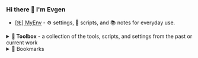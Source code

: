 ### Hi there 👋 I'm Evgen


- [[Ԙ] MyEnv](https://github.com/revgen/myenv) - ⚙️ settings, 📃 scripts, and 📚 notes for everyday use.

<details>
  <summary><strong>🧰 Toolbox</strong> - a collection of the tools, scripts, and settings from the past or current work</summary>

  * [🐳 docker image - transmission](https://hub.docker.com/r/rev9en/transmission/) [:octocat:](https://github.com/revgen/docker-transmission#readme)
  * [🐳 docker image - minidlna](https://hub.docker.com/r/rev9en/minidlna/) [:octocat:](https://github.com/revgen/docker-minidlna#readme)
  * [🐳 docker image - sandbox](https://hub.docker.com/r/rev9en/sandbox/) [:octocat:](https://github.com/revgen/docker-sandbox#readme)

</details>

<details>
  <summary>🔖 Bookmarks</summary>
  
  #### Useful GitHub repos
  * [agarrharr/awesome-cli-apps](https://github.com/agarrharr/awesome-cli-apps)
  * [awesome-selfhosted/awesome-selfhosted](https://github.com/awesome-selfhosted/awesome-selfhosted)
  * [herrbischoff/awesome-command-line-apps](https://git.herrbischoff.com/awesome-command-line-apps/about/)
  * [herrbischoff/awesome-macos-command-line](https://git.herrbischoff.com/awesome-macos-command-line/about/)
  * [rothgar/awesome-tuis](https://github.com/rothgar/awesome-tuis)
  * [jlevy/the-art-of-command-line](https://github.com/jlevy/the-art-of-command-line)
  * [0nn0/terminal-mac-cheatsheet](https://github.com/0nn0/terminal-mac-cheatsheet)
  * [awesome-selfhosted/awesome-selfhosted](https://github.com/awesome-selfhosted/awesome-selfhosted)
  #### Cheatsheets
  * [michaelcurrin.github.io](https://michaelcurrin.github.io/dev-cheatsheets/) - Michael Currin cheatsheets [:octocat:](https://github.com/MichaelCurrin/dev-cheatsheets)
  * [devhints.io](https://devhints.io/) - Rico's cheatsheets [:octocat:](https://github.com/rstacruz/cheatsheets)
  * [gto76.github.io](https://gto76.github.io/linux-cheatsheet) - Comprehensive Linux Cheatsheet [:octocat:](https://github.com/gto76/linux-cheatsheet)
  * [emoji-cheat-sheet](https://www.webfx.com/tools/emoji-cheat-sheet/) - Emoji Cheat Sheet
</details>


<!--
**revgen/revgen** is a ✨ _special_ ✨ repository because its `README.md` (this file) appears on your GitHub profile.

Here are some ideas to get you started:

- 
- 🌱 I’m currently learning ...
- 👯 I’m looking to collaborate on ...
- 🤔 I’m looking for help with ...
- 💬 Ask me about ...
- 📫 How to reach me: ...
- 😄 Pronouns: ...
- ⚡ Fun fact: ...
Other emojis: https://gist.github.com/avalanche123/981817
-->

